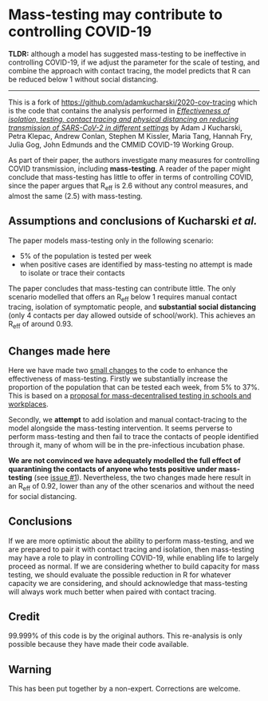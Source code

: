 # Mass-testing may contribute to controlling COVID-19

**TLDR:** although a model has suggested mass-testing to be ineffective in controlling COVID-19, if we adjust the parameter for the scale of testing, and combine the approach with contact tracing, the model predicts that R can be reduced below 1 without social distancing.

<hr>

This is a fork of https://github.com/adamkucharski/2020-cov-tracing which is the code that contains the analysis performed in *[Effectiveness of isolation, testing, contact tracing and physical distancing on reducing transmission of SARS-CoV-2 in different settings](https://www.medrxiv.org/content/10.1101/2020.04.23.20077024v1)* by Adam J Kucharski, Petra Klepac, Andrew Conlan, Stephen M Kissler, Maria Tang, Hannah Fry, Julia Gog, John Edmunds and the CMMID COVID-19 Working Group.

As part of their paper, the authors investigate many measures for controlling COVID transmission, including **mass-testing**. A reader of the paper might conclude that mass-testing has little to offer in terms of controlling COVID, since the paper argues that R<sub>eff</sub> is 2.6 without any control measures, and almost the same (2.5) with mass-testing.

## Assumptions and conclusions of Kucharski *et al.*
The paper models mass-testing only in the following scenario:
 - 5% of the population is tested per week
 - when positive cases are identified by mass-testing no attempt is made to isolate or trace their contacts
 
 
The paper concludes that mass-testing can contribute little. The only scenario modelled that offers an R<sub>eff</sub> below 1 requires manual contact tracing, isolation of symptomatic people, and **substantial social distancing** (only 4 contacts per day allowed outside of school/work). This achieves an R<sub>eff</sub> of around 0.93.


## Changes made here

Here we have made two [small changes](https://github.com/adamkucharski/2020-cov-tracing/compare/master...theosanderson:master) to the code to enhance the effectiveness of mass-testing. Firstly we substantially increase the proportion of the population that can be tested each week, from 5% to 37%. This is based on a [proposal for mass-decentralised testing in schools and workplaces](http://theo.io/blog/2020/04/19/community-testing-for-covid-19-reaching-25-million-tests-per-week/).

Secondly, we **attempt** to add isolation and manual contact-tracing to the model alongside the mass-testing intervention. It seems perverse to perform mass-testing and then fail to trace the contacts of people identified through it, many of whom will be in the pre-infectious incubation phase.

**We are not convinced we have adequately modelled the full effect of quarantining the contacts of anyone who tests positive under mass-testing** (see [issue #1](https://github.com/theosanderson/2020-cov-tracing/issues/1)). Nevertheless, the two changes made here result in an R<sub>eff</sub> of 0.92, lower than any of the other scenarios and without the need for social distancing.


## Conclusions

If we are more optimistic about the ability to perform mass-testing, and we are prepared to pair it with contact tracing and isolation, then mass-testing may have a role to play in controlling COVID-19, while enabling life to largely proceed as normal. If we are considering whether to build capacity for mass testing, we should evaluate the possible reduction in R for whatever capacity we are considering, and should acknowledge that mass-testing will always work much better when paired with contact tracing.

## Credit

99.999% of this code is by the original authors. This re-analysis is only possible because they have made their code available.

## Warning

This has been put together by a non-expert. Corrections are welcome.

